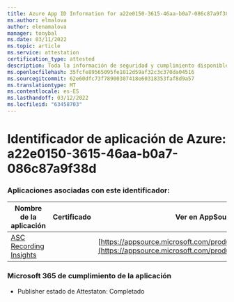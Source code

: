 ```yaml
---
title: Azure App ID Information for a22e0150-3615-46aa-b0a7-086c87a9f38d
ms.author: elmalova
author: elenamalova
manager: tonybal
ms.date: 03/11/2022
ms.topic: article
ms.service: attestation
certification_type: attested
description: Toda la información de seguridad y cumplimiento disponible para a22e0150-3615-46aa-b0a7-086c87a9f38d.
ms.openlocfilehash: 35fcfe89565095fe1012d59af32c3c370da04516
ms.sourcegitcommit: 62e60dfc73f78900307418e60318353faf8d9a57
ms.translationtype: MT
ms.contentlocale: es-ES
ms.lasthandoff: 03/12/2022
ms.locfileid: "63458703"
---
```

# <a name="azure-app-id-a22e0150-3615-46aa-b0a7-086c87a9f38d"></a>Identificador de aplicación de Azure: a22e0150-3615-46aa-b0a7-086c87a9f38d


### <a name="apps-associated-with-this-id"></a>Aplicaciones asociadas con este identificador:
| **Nombre de la aplicación** | **Certificado** | **Ver en AppSource** |
|--------------|---------------|-----------------------|
| [ASC Recording Insights](../forward/WA200000708) |  | [https://appsource.microsoft.com/product/office/WA200000708](https://appsource.microsoft.com/product/office/WA200000708) |

### <a name="microsoft-365-app-compliance-status"></a>Microsoft 365 de cumplimiento de la aplicación
- Publisher estado de Attestaton: Completado
